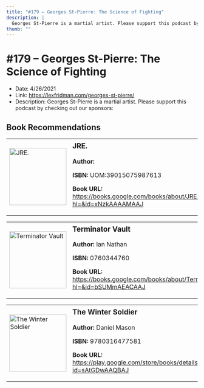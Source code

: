 ```yaml
---
title: "#179 – Georges St-Pierre: The Science of Fighting"
description: |
  Georges St-Pierre is a martial artist. Please support this podcast by checking out our sponsors:"
thumb: ""
---
```


# #179 – Georges St-Pierre: The Science of Fighting

  - Date: 4/26/2021
  - Link: https://lexfridman.com/georges-st-pierre/
  - Description: Georges St-Pierre is a martial artist. Please support this podcast by checking out our sponsors:

## Book Recommendations

<table style="border: none;"><tr style="border: none;"><td style="border: none;"><img src="https://books.google.com/books/content?id=xNzkAAAAMAAJ&printsec=frontcover&img=1&zoom=1&source=gbs_api" alt="JRE." width="150" style="vertical-align: top;"></td><td style="border: none; vertical-align: top;"><h3 style='margin-top: 5'>JRE.</h3><p><strong>Author:</strong> </p><p><strong>ISBN:</strong> UOM:39015075987613</p><p><strong>Book URL:</strong> <a href="https://books.google.com/books/about/JRE.html?hl=&id=xNzkAAAAMAAJ">https://books.google.com/books/about/JRE.html?hl=&id=xNzkAAAAMAAJ</a></p></td></tr></table>
<table style="border: none;"><tr style="border: none;"><td style="border: none;"><img src="https://books.google.com/books/content?id=bSUMmAEACAAJ&printsec=frontcover&img=1&zoom=1&source=gbs_api" alt="Terminator Vault" width="150" style="vertical-align: top;"></td><td style="border: none; vertical-align: top;"><h3 style='margin-top: 5'>Terminator Vault</h3><p><strong>Author:</strong> Ian Nathan</p><p><strong>ISBN:</strong> 0760344760</p><p><strong>Book URL:</strong> <a href="https://books.google.com/books/about/Terminator_Vault.html?hl=&id=bSUMmAEACAAJ">https://books.google.com/books/about/Terminator_Vault.html?hl=&id=bSUMmAEACAAJ</a></p></td></tr></table>
<table style="border: none;"><tr style="border: none;"><td style="border: none;"><img src="https://books.google.com/books/content?id=sAtGDwAAQBAJ&printsec=frontcover&img=1&zoom=1&edge=curl&source=gbs_api" alt="The Winter Soldier" width="150" style="vertical-align: top;"></td><td style="border: none; vertical-align: top;"><h3 style='margin-top: 5'>The Winter Soldier</h3><p><strong>Author:</strong> Daniel Mason</p><p><strong>ISBN:</strong> 9780316477581</p><p><strong>Book URL:</strong> <a href="https://play.google.com/store/books/details?id=sAtGDwAAQBAJ">https://play.google.com/store/books/details?id=sAtGDwAAQBAJ</a></p></td></tr></table>

